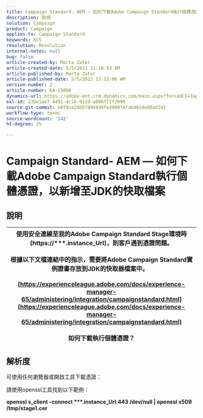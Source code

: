 ```yaml
---
title: Campaign Standard- AEM — 如何下載Adobe Campaign Standard執行個體憑證，以新增至JDK的快取檔案
description: 說明
solution: Campaign
product: Campaign
applies-to: Campaign Standard
keywords: KCS
resolution: Resolution
internal-notes: null
bug: false
article-created-by: Marta Zator
article-created-date: 5/5/2022 11:10:53 AM
article-published-by: Marta Zator
article-published-date: 5/5/2022 11:12:06 AM
version-number: 2
article-number: KA-15088
dynamics-url: https://adobe-ent.crm.dynamics.com/main.aspx?forceUCI=1&pagetype=entityrecord&etn=knowledgearticle&id=16f10f06-64cc-ec11-a7b5-6045bd00dbbc
exl-id: 23be1ae7-4491-4c16-912d-a00bff1f2090
source-git-commit: e8f4ca2dd578944d4fe399074fab461de88ad247
workflow-type: tm+mt
source-wordcount: '142'
ht-degree: 2%

---
```


# Campaign Standard- AEM — 如何下載Adobe Campaign Standard執行個體憑證，以新增至JDK的快取檔案

## 說明



| 使用安全連線至我的Adobe Campaign Standard Stage環境時(<b>https://\*\*\*.instance_Url</b>)，則客戶遇到憑證問題。<br><br>  根據以下文檔連結中的指&#x200B;示，需要將Adobe Campaign Standard實例證書存放到JDK的快取器檔案中。  <br><br>[https://experienceleague.adobe.com/docs/experience-manager-65/administering/integration/campaignstandard.html](https://experienceleague.adobe.com/docs/experience-manager-65/administering/integration/campaignstandard.html)<br><br>  如何下載執行個體憑證？ |
| --- |



## 解析度


可使用任何瀏覽器或開啟工具下載憑證：

請使用openssl工具找到以下範例：

<b>openssl s_client -connect \*\*\*.instance_Url:443 /dev/null | openssl x509 /tmp/stage1.cer</b>
